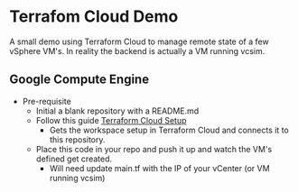 # Terrafom Cloud Demo
A small demo using Terraform Cloud to manage remote state of a few vSphere VM's.  In reality the backend is actually a VM running vcsim.

## Google Compute Engine
* Pre-requisite
  * Initial a blank repository with a README.md
  * Follow this guide [Terraform Cloud Setup](https://github.com/aserhat/tfc-workspaces)
    * Gets the workspace setup in Terraform Cloud and connects it to this repository.
  * Place this code in your repo and push it up and watch the VM's defined get created.
    * Will need update main.tf with the IP of your vCenter (or VM running vcsim)
